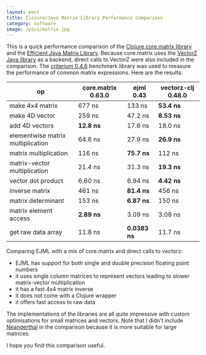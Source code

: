 ```yaml
---
layout: post
title: Clojure/Java Matrix Library Performance Comparison
category: software
image: /pics/matrix.jpg
---
```


This is a quick performance comparison of the [Clojure core.matrix library][1] and the [Efficient Java Matrix Library][2].
Because core.matrix uses the [VectorZ Java library][3] as a backend, direct calls to VectorZ were also included in the comparison.
The [criterium 0.4.6][4] benchmark library was used to measure the performance of common matrix expressions.
Here are the results:

| op                                | core.matrix 0.63.0 | ejml 0.43     | vectorz-clj 0.48.0 |
|-----------------------------------|--------------------|---------------|--------------------|
| make 4x4 matrix                   | 677 ns             | 133 ns        | **53.4 ns**        |
| make 4D vector                    | 259 ns             | 47.2 ns       | **8.53 ns**        |
| add 4D vectors                    | **12.8 ns**        | 17.6 ns       | 18.0 ns            |
| elementwise matrix multiplication | 64.6 ns            | 27.9 ns       | **26.9 ns**        |
| matrix multiplication             | 116 ns             | **75.7 ns**   | 112 ns             |
| matrix-vector multiplication      | 21.4 ns            | 31.3 ns       | **19.3 ns**        |
| vector dot product                | 6.60 ns            | 6.94 ns       | **4.42 ns**        |
| inverse matrix                    | 461 ns             | **81.4 ns**   | 456 ns             |
| matrix determinant                | 153 ns             | **6.87 ns**   | 150 ns             |
| matrix element access             | **2.89 ns**        | 3.09 ns       | 3.08 ns            |
| get raw data array                | 11.8 ns            | **0.0383 ns** | 11.7 ns            |

Comparing EJML with a mix of core.matrix and direct calls to vectorz:
* EJML has support for both single and double precision floating point numbers
* it uses single column matrices to represent vectors leading to slower matrix-vector multiplication
* it has a fast 4x4 matrix inverse
* it does not come with a Clojure wrapper
* it offers fast access to raw data

The implementations of the libraries are all quite impressive with custom optimisations for small matrices and vectors.
Note that I didn't include [Neanderthal][5] in the comparison because it is more suitable for large matrices.

I hope you find this comparison useful.

[1]: https://mikera.github.io/core.matrix/
[2]: http://ejml.org/
[3]: https://github.com/mikera/vectorz
[4]: https://github.com/mikera/vectorz
[5]: https://neanderthal.uncomplicate.org/
